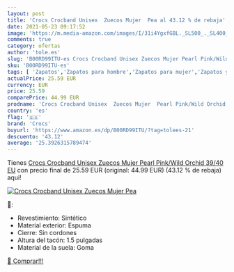 ```yaml
---
layout: post
title: 'Crocs Crocband Unisex  Zuecos Mujer  Pea al 43.12 % de rebaja'
date: 2021-05-23 09:17:52
image: 'https://m.media-amazon.com/images/I/31i4YgxfGBL._SL500_._SL400_.jpg'
comments: true
category: ofertas
author: 'tole.es'
slug: 'B00RD99ITU-es Crocs Crocband Unisex Zuecos Mujer Pearl Pink/Wild Orchid...'
sku: 'B00RD99ITU-es'
tags: [ 'Zapatos','Zapatos para hombre','Zapatos para mujer','Zapatos y complementos','Zuecos de mujer','Zuecos y mules de mujer','Zuecos y mules para hombre','crocs','zuecos', ]
actualPrice: 25.59 EUR
currency: EUR
price: 25.59
comparePrice: 44.99 EUR
prodname: 'Crocs Crocband Unisex  Zuecos Mujer  Pearl Pink/Wild Orchid  39/40 EU'
country: 'es'
flag: '🇪🇸'
brand: 'Crocs'
buyurl: 'https://www.amazon.es/dp/B00RD99ITU/?tag=tolees-21'
descuento: '43.12'
average: '25.3926315789474'
---
```


Tienes [Crocs Crocband Unisex  Zuecos Mujer  Pearl Pink/Wild Orchid  39/40 EU](https://www.amazon.es/dp/B00RD99ITU/?tag=tolees-21) con precio final de  25.59 EUR (original: 44.99 EUR) (43.12 %  de rebaja) aqui!

[![Crocs Crocband Unisex  Zuecos Mujer  Pea](https://m.media-amazon.com/images/I/31i4YgxfGBL._SL500_._SL400_.jpg)](https://www.amazon.es/dp/B00RD99ITU/?tag=tolees-21)

🔎:

- Revestimiento: Sintético
- Material exterior: Espuma
- Cierre: Sin cordones
- Altura del tacón: 1.5 pulgadas
- Material de la suela: Goma

[🛒 Comprar!!!](https://www.amazon.es/dp/B00RD99ITU/?tag=tolees-21)
